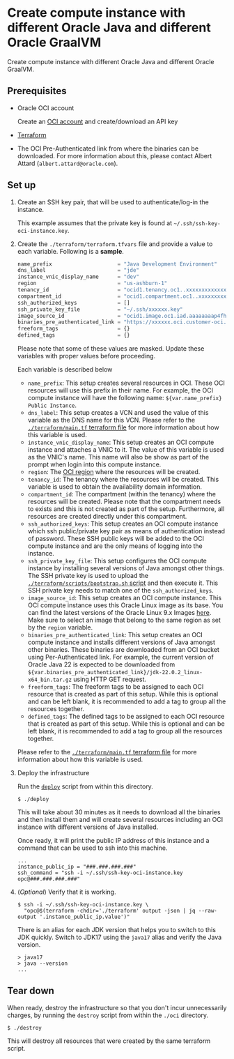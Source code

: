 # Create compute instance with different Oracle Java and different Oracle GraalVM

Create compute instance with different Oracle Java and different Oracle GraalVM.

## Prerequisites

- Oracle OCI account

  Create an [OCI account](https://cloud.oracle.com/) and create/download an
  API key

- [Terraform](https://www.terraform.io/)

- The OCI Pre-Authenticated link from where the binaries can be downloaded. For
  more information about this, please contact Albert Attard
  (`albert.attard@oracle.com`).

## Set up

1. Create an SSH key pair, that will be used to authenticate/log-in the
   instance.

   This example assumes that the private key is found at
   `~/.ssh/ssh-key-oci-instance.key`.

2. Create the `./terraform/terraform.tfvars` file and provide a value to each
   variable. Following is a **sample**.

   ```terraform
   name_prefix                     = "Java Development Environment"
   dns_label                       = "jde"
   instance_vnic_display_name      = "dev"
   region                          = "us-ashburn-1"
   tenancy_id                      = "ocid1.tenancy.oc1..xxxxxxxxxxxxxxxxxxxxxxxxxxxxxxxxxxxxxxxxxxxxxxxxxxxxxxxxxxxx"
   compartment_id                  = "ocid1.compartment.oc1..xxxxxxxxxxxxxxxxxxxxxxxxxxxxxxxxxxxxxxxxxxxxxxxxxxxxxxxxxxxx"
   ssh_authorized_keys             = []
   ssh_private_key_file            = "~/.ssh/xxxxxx.key"
   image_source_id                 = "ocid1.image.oc1.iad.aaaaaaaap4fhruwd77p4kby5lhv5hacruznfu4clgueiixgciz747pld7sha"
   binaries_pre_authenticated_link = "https://xxxxxx.oci.customer-oci.com/p/xxxxxx/n/xxxxxx/b/generic-development-infrastructure/o/binaries/"
   freeform_tags                   = {}
   defined_tags                    = {}
   ```

   Please note that some of these values are masked. Update these variables with
   proper values before proceeding.

   Each variable is described below

   - `name_prefix`: This setup creates several resources in OCI. These OCI
     resources will use this prefix in their name. For example, the OCI compute
     instance will have the following name:
     `${var.name_prefix} Public Instance`.
   - `dns_label`: This setup creates a VCN and used the value of this variable
     as the DNS name for this VCN. Please refer to the
     [`./terraform/main.tf` terraform file](./terraform/main.tf) for more
     information about how this variable is used.
   - `instance_vnic_display_name`: This setup creates an OCI compute instance
     and attaches a VNIC to it. The value of this variable is used as the VNIC's
     name. This name will also be show as part of the prompt when login into
     this compute instance.
   - `region`: The
     [OCI region](https://docs.oracle.com/en-us/iaas/Content/General/Concepts/regions.htm)
     where the resources will be created.
   - `tenancy_id`: The tenancy where the resources will be created. This
     variable is used to obtain the availability domain information.
   - `compartment_id`: The compartment (within the tenancy) where the resources
     will be created. Please note that the compartment needs to exists and this
     is not created as part of the setup. Furthermore, all resources are created
     directly under this compartment.
   - `ssh_authorized_keys`: This setup creates an OCI compute instance which ssh
     public/private key pair as means of authentication instead of password.
     These SSH public keys will be added to the OCI compute instance and are the
     only means of logging into the instance.
   - `ssh_private_key_file`: This setup configures the OCI compute instance by
     installing several versions of Java amongst other things. The SSH private
     key is used to upload the
     [`./terraform/scripts/bootstrap.sh` script](./terraform/scripts/bootstrap.sh)
     and then execute it. This SSH private key needs to match one of the
     `ssh_authorized_keys`.
   - `image_source_id`: This setup creates an OCI compute instance. This OCI
     compute instance uses this Oracle Linux image as its base. You can find the
     latest versions of the Oracle Linux 9.x Images
     [here](https://docs.oracle.com/en-us/iaas/images/oracle-linux-9x/). Make
     sure to select an image that belong to the same region as set by the
     `region` variable.
   - `binaries_pre_authenticated_link`: This setup creates an OCI compute
     instance and installs different versions of Java amongst other binaries.
     These binaries are downloaded from an OCI bucket using Per-Authenticated
     link. For example, the current version of Oracle Java 22 is expected to be
     downloaded from
     `${var.binaries_pre_authenticated_link}/jdk-22.0.2_linux-x64_bin.tar.gz`
     using HTTP GET request.
   - `freeform_tags`: The freeform tags to be assigned to each OCI resource that
     is created as part of this setup. While this is optional and can be left
     blank, it is recommended to add a tag to group all the resources together.
   - `defined_tags`: The defined tags to be assigned to each OCI resource that
     is created as part of this setup. While this is optional and can be left
     blank, it is recommended to add a tag to group all the resources together.

   Please refer to the
   [`./terraform/main.tf` terraform file](./terraform/main.tf) for more
   information about how this variable is used.

3. Deploy the infrastructure

   Run the [`deploy`](./deploy) script from within this directory.

   ```shell
   $ ./deploy
   ```

   This will take about 30 minutes as it needs to download all the binaries and
   then install them and will create several resources including an OCI instance
   with different versions of Java installed.

   Once ready, it will print the public IP address of this instance and a
   command that can be used to ssh into this machine.

   ```
   ...
   instance_public_ip = "###.###.###.###"
   ssh_command = "ssh -i ~/.ssh/ssh-key-oci-instance.key opc@###.###.###.###"
   ```

4. (_Optional_) Verify that it is working.

   ```shell
   $ ssh -i ~/.ssh/ssh-key-oci-instance.key \
     "opc@$(terraform -chdir='./terraform' output -json | jq --raw-output '.instance_public_ip.value')"
   ```

   There is an alias for each JDK version that helps you to switch to this JDK
   quickly. Switch to JDK17 using the `java17` alias and verify the Java
   version.

   ```shell
   > java17
   > java --version
   ...
   ```

## Tear down

When ready, destroy the infrastructure so that you don't incur unnecessarily
charges, by running the `destroy` script from within the `./oci` directory.

```shell
$ ./destroy
```

This will destroy all resources that were created by the same terraform script.
